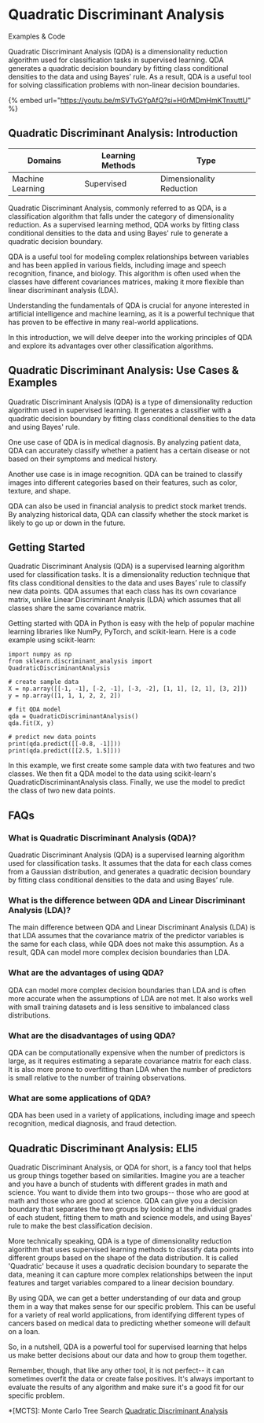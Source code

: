 # Quadratic Discriminant Analysis

Examples & Code

Quadratic Discriminant Analysis (QDA) is a dimensionality reduction algorithm used for classification tasks in supervised learning. QDA generates a quadratic decision boundary by fitting class conditional densities to the data and using Bayes’ rule. As a result, QDA is a useful tool for solving classification problems with non-linear decision boundaries.

{% embed url="https://youtu.be/mSVTvGYpAfQ?si=H0rMDmHmKTnxuttU" %}

## Quadratic Discriminant Analysis: Introduction

| Domains          | Learning Methods | Type                     |
| ---------------- | ---------------- | ------------------------ |
| Machine Learning | Supervised       | Dimensionality Reduction |

Quadratic Discriminant Analysis, commonly referred to as QDA, is a classification algorithm that falls under the category of dimensionality reduction. As a supervised learning method, QDA works by fitting class conditional densities to the data and using Bayes' rule to generate a quadratic decision boundary.

QDA is a useful tool for modeling complex relationships between variables and has been applied in various fields, including image and speech recognition, finance, and biology. This algorithm is often used when the classes have different covariances matrices, making it more flexible than linear discriminant analysis (LDA).

Understanding the fundamentals of QDA is crucial for anyone interested in artificial intelligence and machine learning, as it is a powerful technique that has proven to be effective in many real-world applications.

In this introduction, we will delve deeper into the working principles of QDA and explore its advantages over other classification algorithms.

## Quadratic Discriminant Analysis: Use Cases & Examples

Quadratic Discriminant Analysis (QDA) is a type of dimensionality reduction algorithm used in supervised learning. It generates a classifier with a quadratic decision boundary by fitting class conditional densities to the data and using Bayes' rule.

One use case of QDA is in medical diagnosis. By analyzing patient data, QDA can accurately classify whether a patient has a certain disease or not based on their symptoms and medical history.

Another use case is in image recognition. QDA can be trained to classify images into different categories based on their features, such as color, texture, and shape.

QDA can also be used in financial analysis to predict stock market trends. By analyzing historical data, QDA can classify whether the stock market is likely to go up or down in the future.

## Getting Started

Quadratic Discriminant Analysis (QDA) is a supervised learning algorithm used for classification tasks. It is a dimensionality reduction technique that fits class conditional densities to the data and uses Bayes’ rule to classify new data points. QDA assumes that each class has its own covariance matrix, unlike Linear Discriminant Analysis (LDA) which assumes that all classes share the same covariance matrix.

Getting started with QDA in Python is easy with the help of popular machine learning libraries like NumPy, PyTorch, and scikit-learn. Here is a code example using scikit-learn:

```
import numpy as np
from sklearn.discriminant_analysis import QuadraticDiscriminantAnalysis

# create sample data
X = np.array([[-1, -1], [-2, -1], [-3, -2], [1, 1], [2, 1], [3, 2]])
y = np.array([1, 1, 1, 2, 2, 2])

# fit QDA model
qda = QuadraticDiscriminantAnalysis()
qda.fit(X, y)

# predict new data points
print(qda.predict([[-0.8, -1]]))
print(qda.predict([[2.5, 1.5]]))

```

In this example, we first create some sample data with two features and two classes. We then fit a QDA model to the data using scikit-learn's QuadraticDiscriminantAnalysis class. Finally, we use the model to predict the class of two new data points.

## FAQs

### What is Quadratic Discriminant Analysis (QDA)?

Quadratic Discriminant Analysis (QDA) is a supervised learning algorithm used for classification tasks. It assumes that the data for each class comes from a Gaussian distribution, and generates a quadratic decision boundary by fitting class conditional densities to the data and using Bayes’ rule.

### What is the difference between QDA and Linear Discriminant Analysis (LDA)?

The main difference between QDA and Linear Discriminant Analysis (LDA) is that LDA assumes that the covariance matrix of the predictor variables is the same for each class, while QDA does not make this assumption. As a result, QDA can model more complex decision boundaries than LDA.

### What are the advantages of using QDA?

QDA can model more complex decision boundaries than LDA and is often more accurate when the assumptions of LDA are not met. It also works well with small training datasets and is less sensitive to imbalanced class distributions.

### What are the disadvantages of using QDA?

QDA can be computationally expensive when the number of predictors is large, as it requires estimating a separate covariance matrix for each class. It is also more prone to overfitting than LDA when the number of predictors is small relative to the number of training observations.

### What are some applications of QDA?

QDA has been used in a variety of applications, including image and speech recognition, medical diagnosis, and fraud detection.

## Quadratic Discriminant Analysis: ELI5

Quadratic Discriminant Analysis, or QDA for short, is a fancy tool that helps us group things together based on similarities. Imagine you are a teacher and you have a bunch of students with different grades in math and science. You want to divide them into two groups-- those who are good at math and those who are good at science. QDA can give you a decision boundary that separates the two groups by looking at the individual grades of each student, fitting them to math and science models, and using Bayes' rule to make the best classification decision.

More technically speaking, QDA is a type of dimensionality reduction algorithm that uses supervised learning methods to classify data points into different groups based on the shape of the data distribution. It is called 'Quadratic' because it uses a quadratic decision boundary to separate the data, meaning it can capture more complex relationships between the input features and target variables compared to a linear decision boundary.

By using QDA, we can get a better understanding of our data and group them in a way that makes sense for our specific problem. This can be useful for a variety of real world applications, from identifying different types of cancers based on medical data to predicting whether someone will default on a loan.

So, in a nutshell, QDA is a powerful tool for supervised learning that helps us make better decisions about our data and how to group them together.

Remember, though, that like any other tool, it is not perfect-- it can sometimes overfit the data or create false positives. It's always important to evaluate the results of any algorithm and make sure it's a good fit for our specific problem.

\*\[MCTS]: Monte Carlo Tree Search [Quadratic Discriminant Analysis](https://serp.ai/quadratic-discriminant-analysis/)
